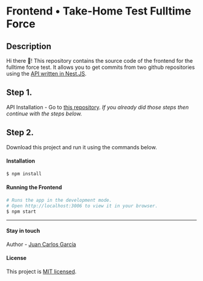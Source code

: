# Frontend • Take-Home Test Fulltime Force

## Description
Hi there 🙌!
This repository contains the source code of the frontend for the fulltime force test.
It allows you to get commits from two github repositories using the [API written in Nest.JS](https://github.com/jgarciajovel/get-commits).

## Step 1.
API Installation - Go to [this repository](https://github.com/jgarciajovel/get-commits).
*If you already did those steps then continue with the steps below.*

## Step 2.
Download this project and run it using the commands below.

#### Installation

```bash
$ npm install
```

#### Running the Frontend

```bash
# Runs the app in the development mode. 
# Open http://localhost:3006 to view it in your browser.
$ npm start
```

-----
#### Stay in touch

Author - [Juan Carlos García](mailto:jc.garciajovel@gmail.com)

#### License

This project is [MIT licensed](LICENSE).
